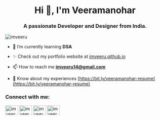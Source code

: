 <h1 align="center">Hi 👋, I'm Veeramanohar</h1>
<h3 align="center">A passionate Developer and Designer from India.</h3>

<p align="left"> <img src="https://komarev.com/ghpvc/?username=imveeru&label=Profile%20views&color=0e75b6&style=flat" alt="imveeru" /> </p>

- 🌱 I’m currently learning **DSA**

- ✨ Check out my portfolio website at [imveeru.github.io](https://imveeru.github.io)

- 📫 How to reach me **imveeru14@gmail.com**

- 📄 Know about my experiences [https://bit.ly/veeramanohar-resume](https://bit.ly/veeramanohar-resume)

<h3 align="left">Connect with me:</h3>
<p align="left">
<a href="https://twitter.com/imveeru14" target="blank"><img align="center" src="https://raw.githubusercontent.com/rahuldkjain/github-profile-readme-generator/master/src/images/icons/Social/twitter.svg" alt="imveeru14" height="30" width="40" /></a>
<a href="https://linkedin.com/in/imveeru14" target="blank"><img align="center" src="https://raw.githubusercontent.com/rahuldkjain/github-profile-readme-generator/master/src/images/icons/Social/linked-in-alt.svg" alt="imveeru14" height="30" width="40" /></a>
<a href="https://www.behance.net/imveeru14" target="blank"><img align="center" src="https://raw.githubusercontent.com/rahuldkjain/github-profile-readme-generator/master/src/images/icons/Social/behance.svg" alt="imveeru14" height="30" width="40" /></a>
<a href="https://www.hackerrank.com/imveeru14" target="blank"><img align="center" src="https://raw.githubusercontent.com/rahuldkjain/github-profile-readme-generator/master/src/images/icons/Social/hackerrank.svg" alt="imveeru14" height="30" width="40" /></a>
</p>

<!-- <p>&nbsp;<img align="center" src="https://github-readme-stats.vercel.app/api?username=imveeru&show_icons=true&locale=en" alt="imveeru" /></p>

<p><img align="center" src="https://github-readme-streak-stats.herokuapp.com/?user=imveeru&" alt="imveeru" /></p>
 -->
